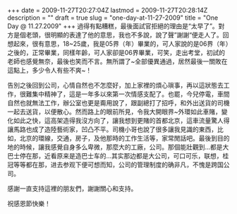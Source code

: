 +++
date = 2009-11-27T20:27:04Z
lastmod = 2009-11-27T20:28:14Z
description = ""
draft = true
slug = "one-day-at-11-27-2009"
title = "One Day @ 11.27.2009"
+++
過得有點糟糕，最後面試官拒絕的理由是“太早了”。對方是個老頭，很明顯的表達了他的意思，我也不多說，說了聲”謝謝“便走人了。回想起來，很有意思，18~25歲，我是05界（年）畢業的，可人家說的是06界（年）之後的，正常畢業，同樣年齡，可人家卻是06界畢業，可笑，走出考堂，初試的老師也感覺無奈，最後也笑而不言。無所謂了~全部優異通過，居然最後一關敗在這點上，多少令人有些不爽~！

告別之後回到公司，心情自然也不怎麼好，加上家裡的煩心瑣事，再以這狀態去工作，很難集中精神了，這是一年多以來第一次情感支配了。也罷，今兒停電，車間自然也就無法工作，辦公室也更是甭用說了，跟副總打了招呼，和外出送貨的司機一起去送貨，以便散心。然而路上的眼前所見，令我大開眼界~外環如此車賭，變化如此之快，這高架造得我沒方向了，讓我想到更賭的首都北京，這車流量驚人得讓馬路也成了造陸藝術家，凹凸不平。司機小哥也說了很多讓我見識的東西，比如，北京的環線，交通，房子，及他那時的工作生活等，家常閒話吧。最後到目的地的時候，讓我感覺自身多么卑微，那麼大的工廠，公司。那個能壯觀到...都是大巴士停在那，近看原来是造巴士车的...其实那边都是大公司，可口可乐，联想，桂冠等等都在那，进去参观下便可想而知，公司的管理制度的确非凡，不愧是跨国公司。

感謝一直支持這裡的朋友們，謝謝關心和支持。

祝感恩節快樂！